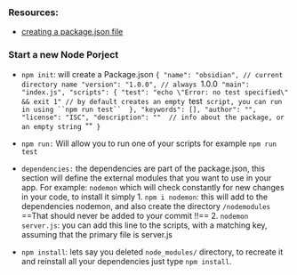 ### Resources:
- [creating a package.json file](https://docs.npmjs.com/creating-a-package-json-file)
### Start a new Node Porject
- `npm init`: will create a Package.json 
	`{
	"name": "obsidian", // current directory name
	"version": "1.0.0", // always `1.0.0`
	"main": "index.js",
	"scripts": {
	"test": "echo \"Error: no test specified\" && exit 1" // by default creates an empty `test` script, you can run in using ``npm run test`` 
	},
	"keywords": [],
	"author": "",
	"license": "ISC",
	"description": ""  // info about the package, or an empty string `""`
	}`
	
- ``npm run:`` Will allow you to run one of your scripts for example ``npm run test``
- ``dependencies:`` the dependencies are part of the package.json, this section will define the external modules that you want to use in your app.
  For example: `nodemon` which will check constantly for new changes in your code, to install it simply
		1. ``npm i nodemon``: this will add to the dependencies nodemon, and also create the directory `/nodemodules` ==That should never be added to your commit !!== 
		2. ``nodemon server.js``: you can add this line to the scripts, with a matching key, assuming that the primary file is server.js
- ``npm install``: lets say you deleted ``node_modules/`` directory, to recreate it and reinstall all your dependencies just type ``npm install``. 